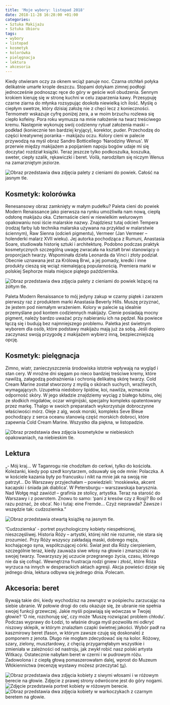```yaml
---
title: 'Moje wybory: listopad 2018'
date: 2018-11-28 16:28:00 +01:00
categories:
- Sztuka Makijażu
- Sztuka Ubioru
tags:
- wybory
- listopad
- kosmetyk
- kolorówka
- pielęgnacja
- lektura
- akcesoria
---
```


<olela-narrative>
Kiedy otwieram oczy za oknem wciąż panuje noc. Czarna otchłań połyka delikatnie umarłe krople deszczu. Stopami dotykam zimnej podłogi jednocześnie podnosząc ręce do góry w geście woli obudzenia. Sennym krokiem kieruję się w stronę kuchni w celu zaparzenia kawy. Przesypuję czarne ziarna do młynka rozsypując dookoła niewielką ich ilość. Myślę o ciepłym swetrze, który dzisiaj założę nie z chęci lecz z konieczności. Termometr wskazuje cyfrę poniżej zera, a w moim brzuchu rozlewa się ciepło kofeiny. Pora roku wymusza na mnie nałożenie na twarz treściwego kremu. Następnie wykonuję swój codzienny rytuał założenia maski – podkład (koniecznie ten bardziej kryjący), korektor, puder. Przechodzę do części kreatywnej poranka – makijażu oczu. Kolory cieni w palecie przywodzą na myśl obraz Sandro Botticellego ‘Narodziny Wenus’. W przerwie między makijażem a popijaniem napoju bogów udaje mi się doczytać rozdział książki. Teraz jeszcze tylko podkoszulka, koszulka, sweter, ciepły szalik, rękawiczki i beret. Voilà, narodziłam się niczym Wenus na zamarzniętym jeziorze. 
</olela-narrative>


![Obraz przedstawia dwa zdjęcia palety z cieniami do powiek. Całość na jasnym tle.](https://assets1.ello.co/uploads/asset/attachment/8549316/ello-optimized-f2d20ead.jpg)

## Kosmetyk: kolorówka

Renesansowy obraz zamknięty w małym pudełku? Paleta cieni do powiek Modern Renaissance jako pierwsza na rynku umożliwiła nam nową, ciepłą odsłonę makijażu oka. Czternaście cieni w niewielkim welurowym opakowaniu nosi iście malarskie nazwy. Znajdziesz tutaj odcień Tempera (rodzaj farby lub technika malarska używana na przykład w malarstwie ściennym), Raw Sienna (odcień pigmentu), Vermeer (Jan Vermeer – holenderki malarz XVII wieku). Jej autorka pochodząca z Rumuni, Anastasia Soare, studiowała historię sztuki i architekturę. Podobno podczas praktyk kosmetycznych szczególną uwagę zwracała na kształt brwi stanowiący o proporcjach twarzy. Wspominała dzieła Leonarda da Vinci i złoty podział. Obecnie uznawana jest za Królową Brwi, a jej pomady, kredki i inne produkty cieszą się wciąż niemalejącą popularnością. Premiera marki w polskiej Sephorze miała miejsce piątego października.

![Obraz przedstawia dwa zdjęcia palety z cieniami do powiek leżącej na żółtym tle.](https://assets0.ello.co/uploads/asset/attachment/8549318/ello-optimized-85673d5c.jpg)

Paleta Modern Renaissance to mój jedyny zakup w czarny piątek i zarazem pierwszy raz z produktem marki Anastasia Beverly Hills. Muszę przyznać, że jestem pod niemałym wrażeniem. Kolory w palecie są idealnie przemyślane pod kontem codziennych makijaży. Cienie posiadają mocny pigment, należy bardzo uważać przy nabieraniu ich na pędzel. Na powiece łączą się i budują bez najmniejszego problemu. Paletka jest świetnym wyborem dla osób, które podstawy makijażu mają już za sobą. Jeśli dopiero zaczynasz swoją przygodę z makijażem wybierz inną, bezpieczniejszą opcję.

## Kosmetyk: pielęgnacja

Zimno, wiatr, zanieczyszczenia środowiska istotnie wpływają na wygląd i stan cery. W mroźne dni sięgam po nieco bardziej treściwe kremy, które nawilżą, załagodzą podrażnienia i ochronią delikatną skórę twarzy. Cold Cream Marine został stworzony z myślą o skórach suchych, wrażliwych, wymagających. Uzupełnia niedobory lipidów, koi, nawilża, wzmacnia odporność skóry. W jego składzie znajdziemy wyciąg z białego łubinu, olej ze słodkich migdałów, oczar wirginijski, specjalny kompleks opatentowany przez markę. Thalgo w swoich preparatach wykorzystuje dobroczynne właściwości mórz. Oleje z alg, wosk morski, kompleks Seve Bleue pochodzący z serca oceanu stanowią część morskich dobroci, które zapewnia Cold Cream Marine. Wszystko dla piękna, w listopadzie. 

![Obraz przedstawia dwa zdjęcia kosmetyków w niebieskich opakowaniach, na niebieskim tle.](https://assets1.ello.co/uploads/asset/attachment/8549308/ello-optimized-d165827f.jpg)

## Lektura

„- Mój kraj… W Taganrogu nie chodziłam do cerkwi, tylko do kościoła. Koleżanki, kiedy pop szedł korytarzem, odsuwały się ode mnie: Polaczka. A w kościele kazania były po francusku i nikt na mnie jak na swoją nie patrzył… Do Warszawy przyjechałam – powiedzieli: ‘moskiewka, akcent kacapski i śniada jak diablica’. W Petersburgu – warszawskaja barysznia. Nad Wołgę mąż zawiózł – grafinia ze stolicy, artystka. Teraz na starość do Warszawy i z powrotem. Znowu to samo: ‘pani z kresów czy z Rosji? Bo od razu poznać, że obca’. No i tutaj: eine Fremde… Czyż nieprawda? Zawsze i wszędzie tak: cudzoziemka.”

![Obraz przedstawia otwartą książkę na jasnym tle.](https://assets0.ello.co/uploads/asset/attachment/8549319/ello-optimized-cc9e7668.jpg)

‘Cudzoziemka’ - portret psychologiczny kobiety niespełnionej, nieszczęśliwej. Historia Róży – artystki, której nikt nie rozumie, nie stara się zrozumieć. Przy Róży wszyscy zakładają maski, dobrego męża, kochającego syna, współczującej córki. Świat jest dla Róży cierpieniem, szczególnie teraz, kiedy zauważa siwe włosy na głowie i zmarszczki na swojej twarzy. Towarzyszy jej uczucie przegranego życia, czasu, którego nie da się cofnąć. Wewnętrzna frustracja rodzi gniew i złość, które Róża wyrzuca na innych w desperackich aktach agresji. Akcja powieści dzieje się jednego dnia, lektura odbywa się jednego dnia. Polecam. 

## Akcesoria: beret

Bywają takie dni, kiedy wychodzisz na zewnątrz w pośpiechu zarzucając na siebie ubranie. W połowie drogi do celu okazuje się, że ubranie nie spełnia swojej funkcji grzewczej. Jakie myśli pojawiają się wówczas w Twojej głowie? ‘O nie, rozchoruję się’, czy może ‘Muszę rozwiązać problem chłodu’. Podczas wyprawy do Łodzi, to właśnie druga myśl pozwoliła mi odkryć niszowy sklepik, w którym znalazłam czapki świetnej jakości. Wybór padł na kaszmirowy beret (fason, w którym zawsze czuję się doskonale) z pomponem z jenota. Długo nie mogłam zdecydować się na kolor. Różowy, szary, zielony, musztardowy, z chęcią przygarnęłabym wszystkie i zmieniała w zależności od nastroju, jak zwykł robić nasz polski artysta Witkacy. Ostatecznie nabyłam beret w czerni i w pudrowym różu. Zadowolona i z ciepłą głową pomaszerowałam dalej, wprost do Muzeum Włókiennictwa (recenzję wystawy możesz przeczytać [tu](http://sztukauniwersalna.pl/2018-11-22-wystawa-moda-polska/)).

![Obraz przedstawia dwa zdjęcia kobiety z siwymi włosami i w różowym berecie na głowie. Zdjęcie z prawej strony odwrócone jest do góry nogami.](https://assets0.ello.co/uploads/asset/attachment/8549324/ello-optimized-6bde6bb8.jpg)
![Zdjęcie przedstawia portret kobiety w różowym berecie.](https://assets0.ello.co/uploads/asset/attachment/8549322/ello-optimized-2eb4ef28.jpg)
![Obraz przedstawia dwa zdjęcia kobiety w warkoczykach z czarnym beretem na głowie.](https://assets1.ello.co/uploads/asset/attachment/8549327/ello-optimized-c98b4fd3.jpg)
